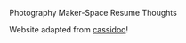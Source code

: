Photography     Maker-Space     Resume     Thoughts 

Website adapted from [cassidoo](https://cassidoo.co)!